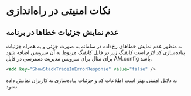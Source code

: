 # نکات امنیتی در راه‌اندازی

## عدم نمایش جزئیات خطاها در برنامه

به منظور عدم نمایش خطاهای رخ‌داده در سامانه به صورت جزئی و به همراه جزئیات پیاده‌سازی کد لازم است کانفیگ
زیر
در فایل کانفیگ مربوط به آن سرویس اضافه شود برای مثال برای سرویس مدیریت دسترسی
در فایل 
AM.config
باشد.

```xml
<add key="ShowStackTraceInErrorResponse" value="false" />
```

به دلایل امنیتی بهتر است اطلاعات کد و جزئیات پیاده‌سازی به کاربران نمایش داده نشود.
